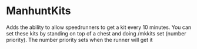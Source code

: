 # ManhuntKits
Adds the ability to allow speedrunners to get a kit every 10 minutes. You can set these kits by standing on top of a chest and doing /mkkits set (number priority). The number priority sets when the runner will get it
